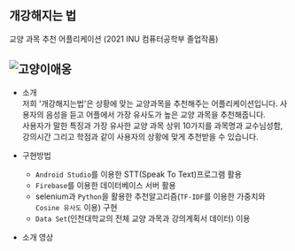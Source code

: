 개강해지는 법
---
교양 과목 추천 어플리케이션 (2021 INU 컴퓨터공학부 졸업작품)
  
![고양이애옹](https://blogfiles.pstatic.net/MjAyMTA1MTZfMTcz/MDAxNjIxMTY2OTQyMTgx.-iMqdkLdVwGJr5NbdpeJsjZeI1ZS5Tvt1d8cXDwTL3cg.ZPSwz9kFJmQpbYwbFS84v7PBLZJli6lIwJU5bXFwOpUg.PNG.lifely98/%EA%B0%9C%EA%B0%95%ED%95%B4%EC%A7%80%EB%8A%94%EB%B2%95_%EB%A1%9C%EA%B3%A0.png?type=w3)
---
- 소개  
저희 '개강해지는법'은 상황에 맞는 교양과목을 추천해주는 어플리케이션입니다.  사용자의 음성을 듣고 어플에서 가장 유사도가 높은 교양 과목을 추천해줍니다.  
사용자가 말한 특징과 가장 유사한 교양 과목 상위 10가지를 과목명과 교수님성함, 강의시간 그리고 학점과 같이 사용자의 상황에 맞게 추천받을 수 있습니다.    

- 구현방법  
  - `Android Studio`를 이용한 STT(Speak To Text)프로그램 활용  
  - `Firebase`를 이용한 데이터베이스 서버 활용  
  - selenium과 `Python`을 활용한 추천알고리즘(`TF-IDF`를 이용한 가중치와 `Cosine 유사도` 이용) 구현
  - `Data Set`(인천대학교의 전체 교양 과목과 강의계획서 데이터) 이용  
- 소개 영상
